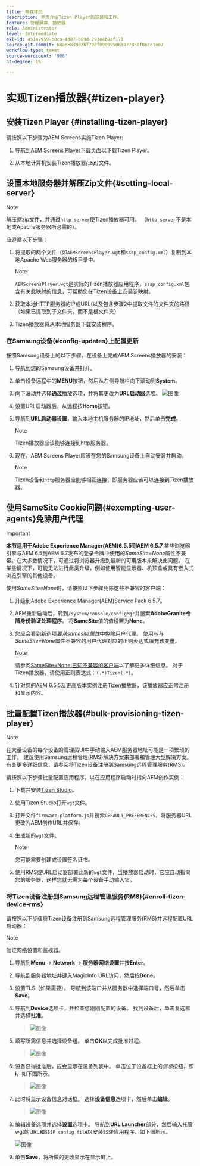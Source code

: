 ```yaml
---
title: 蒂森球员
description: 本页介绍Tizen Player的安装和工作。
feature: 管理屏幕、播放器
role: Administrator
level: Intermediate
exl-id: 45147959-b0ca-4d87-b89d-293e4b9af171
source-git-commit: 60a6583dd3bf79ef09099506107705bf0bce1e07
workflow-type: tm+mt
source-wordcount: '908'
ht-degree: 1%

---
```


# 实现Tizen播放器{#tizen-player}

## 安装Tizen Player {#installing-tizen-player}

请按照以下步骤为AEM Screens实施Tizen Player:

1. 导航到[AEM Screens Player下载](https://download.macromedia.com/screens/)页面以下载Tizen Player。

1. 从本地计算机安装Tizen播放器&#x200B;*(.zip)*&#x200B;文件。

## 设置本地服务器并解压Zip文件{#setting-local-server}

>[!NOTE]
> 解压缩zip文件，并通过`http server`使Tizen播放器可用。 （`http server`不是本地或Apache服务器所必需的）。

应遵循以下步骤：

1. 将提取的两个文件（如`AEMScreensPlayer.wgt`和`sssp_config.xml`）复制到本地Apache Web服务器的根目录中。

   >[!NOTE]
   >`AEMScreensPlayer.wgt`是实际的Tizen播放器应用程序，`sssp_config.xml`包含有关此映射的信息，可帮助您在Tizen设备上安装该映射。

1. 获取本地HTTP服务器的IP或URL(以及包含步骤2中提取文件的文件夹的路径（如果已提取到子文件夹，而不是根文件夹）

1. Tizen播放器将从本地服务器下载安装程序。

### 在Samsung设备{#config-updates}上配置更新

按照Samsung设备上的以下步骤，在设备上完成AEM Screens播放器的安装：

1. 导航到您的Samsung设备并打开。

1. 单击设备远程中的&#x200B;**MENU**&#x200B;按钮，然后从左侧导航栏向下滚动到&#x200B;**System**。

1. 向下滚动并选择&#x200B;**通过**&#x200B;播放选项，并将其更改为&#x200B;**URL启动器**选项。
   ![图像](/help/user-guide/assets/tizen/rms-2.png)

1. 设置URL启动器后，从远程按&#x200B;**Home**&#x200B;按钮。

1. 导航到&#x200B;**URL启动器设置**，输入本地主机服务器的IP地址，然后单击&#x200B;**完成**。
   >[!NOTE]
   >Tizen播放器应该能够连接到http服务器。

1. 现在，AEM Screens Player应该在您的Samsung设备上自动安装并启动。

   >[!NOTE]
   >Tizen设备和`http`服务器应能够相互连接，即服务器应该可以连接到Tizen播放器。


## 使用SameSite Cookie问题{#exempting-user-agents}免除用户代理

>[!IMPORTANT]
>**本节适用于Adobe Experience Manager(AEM)6.5.5到AEM 6.5.7**
>某些浏览器引擎与AEM 6.5到AEM 6.7发布的登录令牌中使用的&#x200B;*SameSite=None*&#x200B;属性不兼容。在大多数情况下，可通过将浏览器升级到最新的可用版本来解决此问题。 在某些情况下，可能无法进行此类升级，例如使用智能显示器、机顶盒或具有嵌入式浏览引擎的其他设备。

使用&#x200B;*SameSite=None*&#x200B;时，请按照以下步骤免除这些不兼容的客户端：

1. 升级到Adobe Experience Manager(AEM)Service Pack 6.5.7。

1. AEM重新启动后，转到`/system/console/configMgr`并搜索&#x200B;**AdobeGranite令牌身份验证处理程序**。 将&#x200B;**SameSite**&#x200B;值的值设置为&#x200B;**None**。

1. 您应会看到新选项&#x200B;*要从samesite属性*&#x200B;中免除用户代理。 使用与与&#x200B;*SameSite=None*&#x200B;属性不兼容的用户代理对应的正则表达式填充该变量。
   >[!NOTE]
   >请参阅[SameSite=None:已知不兼容的客户端](https://www.chromium.org/updates/same-site/incompatible-clients)以了解更多详细信息。 对于Tizen播放器，请使用正则表达式：`(.*)Tizen(.*)`。

1. 针对您的AEM 6.5.5及更高版本实例注册Tizen播放器，该播放器应正常注册和显示内容。

## 批量配置Tizen播放器{#bulk-provisioning-tizen-player}

>[!NOTE]
>在大量设备的每个设备的管理员UI中手动输入AEM服务器地址可能是一项繁琐的工作。 建议使用Samsung远程管理(RMS)解决方案来部署和管理大型解决方案。 有关更多详细信息，请参阅[将Tizen设备注册到Samsung远程管理服务(RMS)](#enroll-tizen-device-rm)。

请按照以下步骤批量配置应用程序，以在应用程序启动时指向AEM创作实例：

1. 下载并安装[Tizen Studio](https://developer.tizen.org/development/tizen-studio/download)。
1. 使用Tizen Studio打开`wgt`文件。
1. 打开文件`firmware-platform.js`并搜索`DEFAULT_PREFERENCES`，将服务器URL更改为AEM创作URL并保存。
1. 生成新的`wgt`文件。

   >[!NOTE]
   >您可能需要创建或设置签名证书。

1. 使用RMS或URL启动器部署此新的`wgt`文件，当播放器启动时，它应自动指向您的服务器，这样您就无需为每个设备手动输入它。

### 将Tizen设备注册到Samsung远程管理服务(RMS){#enroll-tizen-device-rms}

请按照以下步骤将Tizen设备注册到Samsung远程管理服务(RMS)并远程配置URL启动器：

>[!NOTE]
>验证网络设置和监视器。

1. 导航到&#x200B;**Menu** -> **Network** -> **服务器网络设置**&#x200B;并按&#x200B;**Enter**。

1. 导航到服务器地址并键入MagicInfo URL访问，然后按&#x200B;**Done**。

1. 设置TLS（如果需要）。 导航到该端口并从服务器中选择端口号，然后单击&#x200B;**Save**。

1. 导航到&#x200B;**Device**&#x200B;选项卡，并检查您刚刚配置的设备。 找到设备后，单击复选框并选择&#x200B;**批准**。

   >![图像](/help/user-guide/assets/tizen/rms-3.png)

1. 填写所需信息并选择设备组。 单击&#x200B;**OK**&#x200B;以完成批准过程。

   >![图像](/help/user-guide/assets/tizen/rms-7.png)

1. 设备获得批准后，应会显示在设备列表中。 单击位于设备框上的&#x200B;*信息*&#x200B;按钮，即&#x200B;**i**，如下图所示。

   >![图像](/help/user-guide/assets/tizen/rms-6.png)

1. 此时将显示设备信息对话框。 选择&#x200B;**设备信息**&#x200B;选项卡，然后单击&#x200B;**编辑**。

   >![图像](/help/user-guide/assets/tizen/rms-5.png)

1. 编辑设备选项并选择&#x200B;**设置**&#x200B;选项卡。 导航到&#x200B;**URL Launcher**&#x200B;部分，然后输入托管wgt的URL和`SSSP config file`以安装`SSSP`应用程序，如下图所示。

   ![图像](/help/user-guide/assets/tizen/rms-9.png)

1. 单击&#x200B;**Save**，将所做的更改显示在显示屏上。
